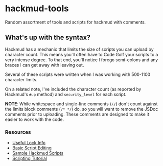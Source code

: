 # hackmud-tools

Random assortment of tools and scripts for hackmud with comments.

## What's up with the syntax?

Hackmud has a mechanic that limits the size of scripts you can upload by character count.
This means you'll often have to Code Golf your scripts to a very intense degree. To that
end, you'll notice I forego semi-colons and any braces I can get away with leaving out.

Several of these scripts were written when I was working with 500-1100 character limits.

On a related note, I've included the character count (as reported by Hackmud's `#up` method)
and `security_level` for each script.

**NOTE**: While whitespace and single-line comments (`//`) don't count against the limits
block comments (`/* */`) do, so you will want to remove the JSDoc comments prior to uploading.
These comments are designed to make it easier to work with the code.

### Resources

- [Useful Lock Info](https://steamcommunity.com/sharedfiles/filedetails/?id=779579222)
- [Basic Script Editing](http://ethankaminski.com/fanstuff/hackmud/coding-info.html)
- [Sample Hackmud Scripts](https://github.com/ethankaminski/hackmud_sample_scripts)
- [Scripting Tutorial](https://docs.google.com/document/d/1cNms-T_KSFy0F5j1xHXrUZEGd7AM49QEork3KlpGqkc/edit)